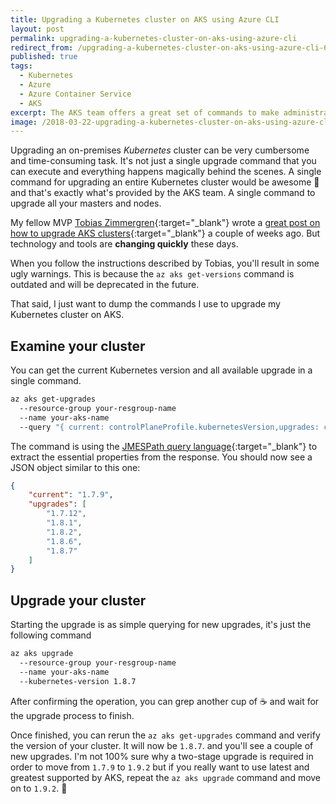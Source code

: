 ```yaml
---
title: Upgrading a Kubernetes cluster on AKS using Azure CLI
layout: post
permalink: upgrading-a-kubernetes-cluster-on-aks-using-azure-cli
redirect_from: /upgrading-a-kubernetes-cluster-on-aks-using-azure-cli-603c9be7b369
published: true
tags:
  - Kubernetes
  - Azure
  - Azure Container Service
  - AKS
excerpt: The AKS team offers a great set of commands to make administrative operations for Kubernetes clusters very easy. This article demonstrates how to upgrade a AKS cluster.
image: /2018-03-22-upgrading-a-kubernetes-cluster-on-aks-using-azure-cli.jpg
---
```

Upgrading an on-premises *Kubernetes* cluster can be very cumbersome and time-consuming task. It's not just a single upgrade command that you can execute and everything happens magically behind the scenes. A single command for upgrading an entire Kubernetes cluster would be awesome 💚 and that's exactly what's provided by the AKS team. A single command to upgrade all your masters and nodes. 

My fellow MVP [Tobias Zimmergren](https://zimmergren.net){:target="_blank"} wrote a [great post on how to upgrade AKS clusters](https://zimmergren.net/azure-container-services-aks-upgrade-kubernetes/){:target="_blank"} a couple of weeks ago. But technology and tools are **changing quickly** these days.

When you follow the instructions described by Tobias, you'll result in some ugly warnings. This is because the `az aks get-versions` command is outdated and will be deprecated in the future.

That said, I just want to dump the commands I use to upgrade my Kubernetes cluster on AKS.

## Examine your cluster

You can get the current Kubernetes version and all available upgrade in a single command.

```bash
az aks get-upgrades 
  --resource-group your-resgroup-name
  --name your-aks-name
  --query "{ current: controlPlaneProfile.kubernetesVersion,upgrades: controlPlaneProfile.upgrades }"

```

The command is using the [JMESPath query language](http://jmespath.org/){:target="_blank"} to extract the essential properties from the response. You should now see a JSON object similar to this one:

```json
{
    "current": "1.7.9",
    "upgrades": [
        "1.7.12",
        "1.8.1",
        "1.8.2",
        "1.8.6",
        "1.8.7"
    ]
}
```

## Upgrade your cluster 
Starting the upgrade is as simple querying for new upgrades, it's just the following command

```bash
az aks upgrade 
  --resource-group your-resgroup-name
  --name your-aks-name
  --kubernetes-version 1.8.7

```

After confirming the operation, you can grep another cup of ☕️ and wait for the upgrade process to finish.

Once finished, you can rerun the `az aks get-upgrades` command and verify the version of your cluster. It will now be `1.8.7`. and you'll see a couple of new upgrades. I'm not 100% sure why a two-stage upgrade is required in order to move from `1.7.9` to `1.9.2` but if you really want to use latest and greatest supported by AKS, repeat the `az aks upgrade` command and move on to `1.9.2`. 🤘
